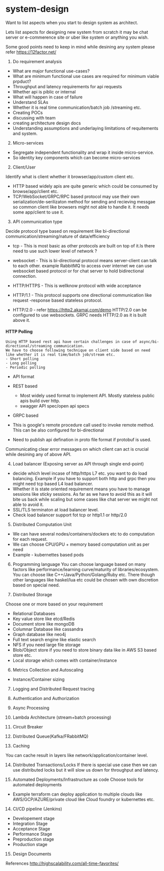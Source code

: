 # system-design

Want to list aspects when you start to design system as architect.

Lets list aspects for designing new system from scratch it may be chat server or e-commerence site or uber like system or anything you wish.

Some good points need to keep in mind while desining any system please refer 
https://12factor.net/ 

1. Do requirement analysis  
  - What are major functional use-cases?
  - What are minimum functional use cases are required for minimum viable prpduct?
  - Throughput and latency requirements for api requests 
  - Whether api is piblic or internal 
  - What will happen in case of failure
  - Understand SLAs
  - Whether it is real time communication/batch job /streaming etc.
  - Creating POCs
  - discussing with team 
  - creating architecture design docs
  - Understanding assumptions and underlaying limitations of requitements and system.

 
2. Micro-services 
  - Segregate independent functionality and wrap it inside micro-service.
  - So identity key components which can become micro-services 
  
2. Client/User
 
  Identify what is client whether it browser/app/custom client etc.
  - HTTP based widely apis are quite generic which could be consumed by browse/app/client etc.
  - TCP/WebSocket/GRPC/RPC based protocol may use their own serialization/de-serilizaton method for sending and recieving messgae so common client like browsers might not able to handle it. It needs some app/client to use it.
  
  
 3. API communication type
 
 Decide protocol type based on requirement like bi-directional communication/streaming/nature of data/efficiency 
 
  - tcp - This is most basic as other protocols are built on top of it.Is there need to use such lower level of network ?
  
  - websocket - This is bi-directional protocol means server-client can talk to each other. example RabbitMQ to access over internet we can use websocket based protocol or for chat server to hold  bidirectional connection.
  
 - HTTP/HTTPS - This is wellknow protocol with wide acceptance
  - HTTP/1.1 - This protocol supports one directional communication like request -response based stateless protocol.
  - HTTP/2.0 - refer https://http2.akamai.com/demo HTTP/2.0 can be configured to use websockets. GRPC needs HTTP/2.0 as it is built above it.
  
  
 #### HTTP Polling  
    Using HTTP based rest api have certain challenges in case of async/bi-directional/streaming communication.
    We have to choose following technique on client side based on need like whether it is real time/batch job/stream etc.
    - Short polling 
    - Long polling 
    - Periodic polling 
    
 - API format
 - REST based 
   - Most widely used format to implement API. Mostly stateless public apis build over http.
    - swagger API spec/open api specs 
   
 - GRPC based  
 - This is  google's remote procedure call used to invoke remote method. This can be also configured for bi-directional 
 - Need to publish api defination in proto file format if protobuf is used.
 
 Communicating clear error messages on which client can act is crucial while desining any of above API.

  
 4. Load balancer (Exposing server as API through single end-point)
 
 - decide which level incase of http/https L7 etc. you want to do load balancing. Example if you have to support both http and grpc then you might need tcp based L4 load balancer.
 - Whether it is state oriented requirement means you have to manage sessions like sticky sessions.
 As far as we have to avoid this as it will bite us back while scaling but some cases like chat server we might not able to avoid it.
 - SSL/TLS terminaton at load balancer level.
 - Check load balancer support fot tcp or http1.1 or http/2.0
 
5. Distributed Computation Unit
 - We can have several nodes/containers/dockers etc to do computation for each request.
 - We can choose CPU/GPU + memory based computation unit as per need
 - Example - kubernettes based pods


6. Programming language 
   You can choose language based on many factors like performance/learning curve/maturity of libraries/ecosystem.
   You can choose like C++/Java/Python/Golang/Ruby  etc. There though other languages like haskel/lua etc could be 
   chosen with own discretion based on special need.
   
5. Distributed Storage

 Choose one or more based on your requirement
 - Relational Databases 
 - Key value store like etcd/Redis
 - Document store like mongoDB
 - Columnar Database like cassandra
 - Graph database like neo4j
 - Full text search engine like elastic search
 - NFS if you need large file storage 
 - Blob/Object store if you need to store binary data like in AWS S3 based store etc.
 - Local storage which comes with container/instance
 
 
 6. Metrics Collection and Autoscaling 
 - Instance/Container sizing 
 
 
 7. Logging and Distributed Request tracing  
 
 8. Authentication and Authorization 
 
 9. Async Processing 
 
 10. Lambda Architecture (stream+batch processing)
 
 11. Circuit Breaker 
 
 12. Distributed Queue(Kafka/FRabbitMQ)
 
 13. Caching 
 
  You can cache result in layers like network/application/container level.
  
 14. Distributed Transactions/Locks
  If there is special use case then we can use distributed locks but it will slow us down for throughput and latency.
 
 13. Automated Deployments/Infrastructure as code
  Choose tools for automated deployments 
  - Example terraform can deploy application to multiple clouds like AWS/GCP/AZURE/private cloud like Cloud 
  foundry or kubernettes etc.

 14. CI/CD pipeline (Jenkins)

  - Developement stage
  - Integration Stage
  - Acceptance Stage
  - Performance Stage
  - Preproduction stage
  - Production stage
 
 15. Design Documents 
 

 
 
 References 
 http://highscalability.com/all-time-favorites/
 
 
                  
